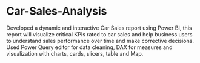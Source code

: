 # Car-Sales-Analysis
Developed a dynamic and interactive Car Sales report using Power BI, this report will visualize critical KPIs rated to car sales and help business users to understand sales performance over time and make corrective decisions.
Used Power Query editor for data cleaning, DAX for measures and visualization with charts, cards, slicers, table and Map.
